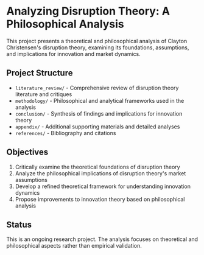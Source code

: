 # Analyzing Disruption Theory: A Philosophical Analysis

This project presents a theoretical and philosophical analysis of Clayton Christensen's disruption theory, examining its foundations, assumptions, and implications for innovation and market dynamics.

## Project Structure

- `literature_review/` - Comprehensive review of disruption theory literature and critiques
- `methodology/` - Philosophical and analytical frameworks used in the analysis
- `conclusion/` - Synthesis of findings and implications for innovation theory
- `appendix/` - Additional supporting materials and detailed analyses
- `references/` - Bibliography and citations

## Objectives

1. Critically examine the theoretical foundations of disruption theory
2. Analyze the philosophical implications of disruption theory's market assumptions
3. Develop a refined theoretical framework for understanding innovation dynamics
4. Propose improvements to innovation theory based on philosophical analysis

## Status

This is an ongoing research project. The analysis focuses on theoretical and philosophical aspects rather than empirical validation. 

